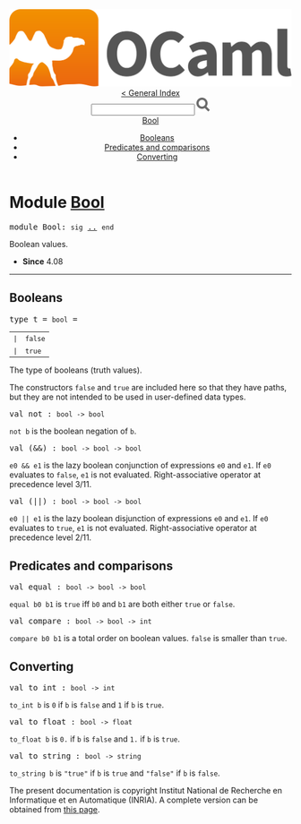 <!-- ((! set title API !)) ((! set documentation !)) ((! set api !)) ((! set nobreadcrumb !)) -->
<div class="content api"><header><nav class="toc brand"><a class="brand" href="https://ocaml.org/"><img src="colour-logo-gray.svg" class="svg" alt="OCaml"></a></nav><nav class="toc"><a href="index.html">&lt; General Index</a><div class="api_search"><input type="text" name="apisearch" id="api_search" oninput="mySearch(false);" onkeypress="this.oninput();" onclick="this.oninput();" onpaste="this.oninput();">
<img src="search_icon.svg" alt="Search" class="svg" onclick="mySearch(false)"></div>
<div id="search_results"></div><div class="toc_title"><a href="#top">Bool</a></div><ul><li><a href="#bools">Booleans</a></li><li><a href="#preds">Predicates and comparisons</a></li><li><a href="#convert">Converting</a></li></ul></nav></header>

<h1>Module <a href="type_Bool.html">Bool</a></h1>

<pre><span id="MODULEBool"><span class="keyword">module</span> Bool</span>: <code class="code"><span class="keyword">sig</span></code> <a href="Bool.html">..</a> <code class="code"><span class="keyword">end</span></code></pre><div class="info module top">
<div class="info-desc">
<p>Boolean values.</p>
</div>
<ul class="info-attributes">
<li><b>Since</b> 4.08</li>
</ul>
</div>
<hr width="100%">
<h2 id="bools">Booleans</h2>
<pre><span id="TYPEt"><span class="keyword">type</span> <code class="type"></code>t</span> = <code class="type">bool</code> = </pre><table class="typetable">
<tbody><tr>
<td align="left" valign="top">
<code><span class="keyword">|</span></code></td>
<td align="left" valign="top">
<code><span id="TYPEELTt.false"><span class="constructor">false</span></span></code></td>

</tr>
<tr>
<td align="left" valign="top">
<code><span class="keyword">|</span></code></td>
<td align="left" valign="top">
<code><span id="TYPEELTt.true"><span class="constructor">true</span></span></code></td>

</tr></tbody></table>

<div class="info ">
<div class="info-desc">
<p>The type of booleans (truth values).</p>

<p>The constructors <code class="code"><span class="keyword">false</span></code> and <code class="code"><span class="keyword">true</span></code> are included here so that they have
    paths, but they are not intended to be used in user-defined data types.</p>
</div>
</div>


<pre><span id="VALnot"><span class="keyword">val</span> not</span> : <code class="type">bool -&gt; bool</code></pre><div class="info ">
<div class="info-desc">
<p><code class="code">not&nbsp;b</code> is the boolean negation of <code class="code">b</code>.</p>
</div>
</div>

<pre><span id="VAL(&amp;&amp;)"><span class="keyword">val</span> (&amp;&amp;)</span> : <code class="type">bool -&gt; bool -&gt; bool</code></pre><div class="info ">
<div class="info-desc">
<p><code class="code">e0&nbsp;<span class="keywordsign">&amp;&amp;</span>&nbsp;e1</code> is the lazy boolean conjunction of expressions <code class="code">e0</code> and <code class="code">e1</code>.
    If <code class="code">e0</code> evaluates to <code class="code"><span class="keyword">false</span></code>, <code class="code">e1</code> is not evaluated. Right-associative
    operator at precedence level 3/11.</p>
</div>
</div>

<pre><span id="VAL(||)"><span class="keyword">val</span> (||)</span> : <code class="type">bool -&gt; bool -&gt; bool</code></pre><div class="info ">
<div class="info-desc">
<p><code class="code">e0&nbsp;<span class="keywordsign">||</span>&nbsp;e1</code> is the lazy boolean disjunction of expressions <code class="code">e0</code> and <code class="code">e1</code>.
    If <code class="code">e0</code> evaluates to <code class="code"><span class="keyword">true</span></code>, <code class="code">e1</code> is not evaluated. Right-associative
    operator at precedence level 2/11.</p>
</div>
</div>
<h2 id="preds">Predicates and comparisons</h2>
<pre><span id="VALequal"><span class="keyword">val</span> equal</span> : <code class="type">bool -&gt; bool -&gt; bool</code></pre><div class="info ">
<div class="info-desc">
<p><code class="code">equal&nbsp;b0&nbsp;b1</code> is <code class="code"><span class="keyword">true</span></code> iff <code class="code">b0</code> and <code class="code">b1</code> are both either <code class="code"><span class="keyword">true</span></code>
    or <code class="code"><span class="keyword">false</span></code>.</p>
</div>
</div>

<pre><span id="VALcompare"><span class="keyword">val</span> compare</span> : <code class="type">bool -&gt; bool -&gt; int</code></pre><div class="info ">
<div class="info-desc">
<p><code class="code">compare&nbsp;b0&nbsp;b1</code> is a total order on boolean values. <code class="code"><span class="keyword">false</span></code> is smaller
    than <code class="code"><span class="keyword">true</span></code>.</p>
</div>
</div>
<h2 id="convert">Converting</h2>
<pre><span id="VALto_int"><span class="keyword">val</span> to_int</span> : <code class="type">bool -&gt; int</code></pre><div class="info ">
<div class="info-desc">
<p><code class="code">to_int&nbsp;b</code> is <code class="code">0</code> if <code class="code">b</code> is <code class="code"><span class="keyword">false</span></code> and <code class="code">1</code> if <code class="code">b</code> is <code class="code"><span class="keyword">true</span></code>.</p>
</div>
</div>

<pre><span id="VALto_float"><span class="keyword">val</span> to_float</span> : <code class="type">bool -&gt; float</code></pre><div class="info ">
<div class="info-desc">
<p><code class="code">to_float&nbsp;b</code> is <code class="code">0.</code> if <code class="code">b</code> is <code class="code"><span class="keyword">false</span></code> and <code class="code">1.</code> if <code class="code">b</code> is <code class="code"><span class="keyword">true</span></code>.</p>
</div>
</div>

<pre><span id="VALto_string"><span class="keyword">val</span> to_string</span> : <code class="type">bool -&gt; string</code></pre><div class="info ">
<div class="info-desc">
<p><code class="code">to_string&nbsp;b</code> is <code class="code"><span class="string">"true"</span></code> if <code class="code">b</code> is <code class="code"><span class="keyword">true</span></code> and <code class="code"><span class="string">"false"</span></code> if <code class="code">b</code> is
    <code class="code"><span class="keyword">false</span></code>.</p>
</div>
</div>

<div class="copyright">The present documentation is copyright Institut National de Recherche en Informatique et en Automatique (INRIA). A complete version can be obtained from <a href="http://caml.inria.fr/pub/docs/manual-ocaml/">this page</a>.</div></div>